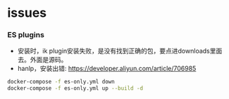 # issues

### ES plugins

- 安装时，ik plugin安装失败，是没有找到正确的包，要点进downloads里面去。外面是源码。
- hanlp，安装出错: https://developer.aliyun.com/article/706985

```bash
docker-compose -f es-only.yml down
docker-compose -f es-only.yml up --build -d
```
